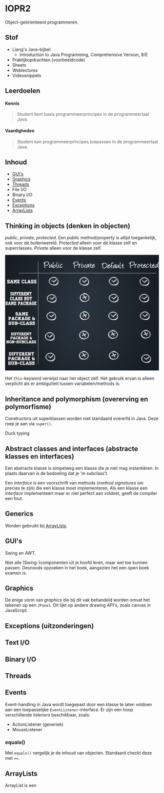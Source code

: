 # IOPR2

Object-geörienteerd programmeren.

## Stof

* Liang's Java-bijbel
	* Introduction to Java Programming, Comprehensive Version, 9/E
* Praktijkopdrachten (voorbeeldcode)
* Sheets
* Weblectures
* Videosnippets

## Leerdoelen

#### Kennis

> Student kent basis programmeerprincipes in de programmeertaal Java.

#### Vaardigheden

> Student kan programmeerprincipes toepassen in de programmeertaal Java.

## Inhoud

* [GUI's](#guis)
* [Graphics](#graphics)
* [Threads](#threads)
* File I/O
* Binary I/O
* [Events](#events)
* [Exceptions](#exceptions)
* [ArrayLists](#arraylists)

## Thinking in objects (denken in objecten)

_public_, _private_, _protected_. Een _public_ method/property is altijd toegankelijk, ook voor de buitenwereld. _Protected_ alleen voor de klasse zelf en superclasses. _Private_ alleen voor de klasse zelf.

![](public-private-protected.png)

Het `this`-keyword verwijst naar het object zelf. Het gebruik ervan is alleen verplicht als er ambiguïteit tussen variabelen/methods is.

## Inheritance and polymorphism (overerving en polymorfisme)

Constructors uit superklassen worden niet standaard overerfd in Java. Deze roep je aan via `super()`.

Duck typing

## Abstract classes and interfaces (abstracte klasses en interfaces)

Een abstracte klasse is simpelweg een klasse die je niet mag instantiëren. In plaats daarvan is de bedoeling dat je 'm subclass't.

Een _interface_ is een voorschrift van methods (_method signatures_ om precies te zijn) die een klasse moet implementeren. Als een klasse een _interface_ implementeert maar er niet perfect aan voldoet, geeft de compiler een fout.

## Generics

Worden gebruikt bij [ArrayLists](#arraylists).

## GUI's

Swing en AWT.

Niet alle (Swing-)componenten uit je hoofd leren, maar wel toe kunnen passen. Desnoods opzoeken in het boek, aangezien het een open boek examen is.

## Graphics

De enige vorm van _graphics_ die bij dit vak behandeld worden omvat het tekenen op een `JPanel`. Dit lijkt op andere drawing API's, zoals canvas in JavaScript.

## Exceptions (uitzonderingen)

## Text I/O

## Binary I/O

## Threads

## Events

Event-handling in Java wordt toegepast door een klasse te laten voldoen aan een toepasselijke `EventListener`-interface. Er zijn een hoop verschillende _listeners_ beschikbaar, zoals:

* ActionListener (generiek)
* MouseListener

### equals()

Met `equals()` vergelijk je de inhoud van objecten. Standaard checkt deze met `==`.

## ArrayLists

ArrayList is een 